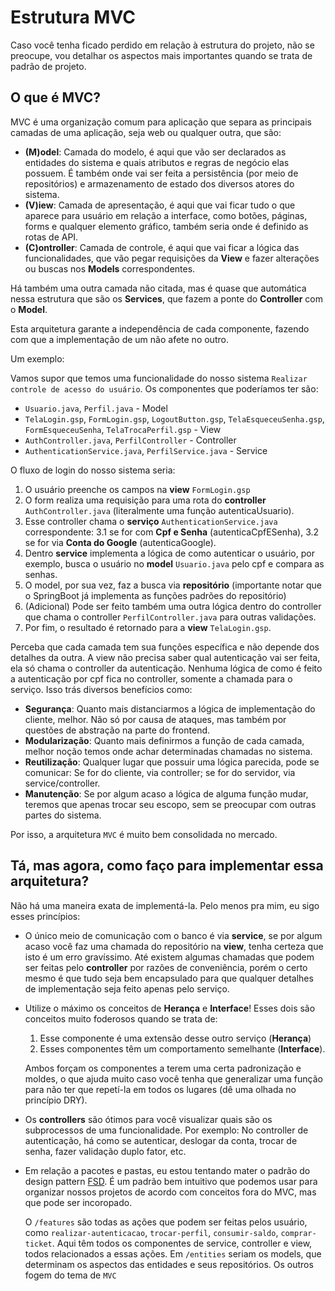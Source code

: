 # Estrutura MVC

Caso você tenha ficado perdido em relação à estrutura do projeto, não se preocupe, vou detalhar os aspectos mais importantes quando se trata de padrão de projeto.

## O que é MVC?

MVC é uma organização comum para aplicação que separa as principais camadas de uma aplicação, seja web ou qualquer outra, que são:

* **(M)odel**: Camada do modelo, é aqui que vão ser declarados as entidades do sistema e quais atributos e regras de negócio elas possuem. É também onde vai ser feita a persistência (por meio de repositórios) e armazenamento de estado dos diversos atores do sistema.
* **(V)iew**: Camada de apresentação, é aqui que vai ficar tudo o que aparece para usuário em relação a interface, como botões, páginas, forms e qualquer elemento gráfico, também seria onde é definido as rotas de API.
* **(C)ontroller**: Camada de controle, é aqui que vai ficar a lógica das funcionalidades, que vão pegar requisições da **View** e fazer alterações ou buscas nos **Models** correspondentes.

Há também uma outra camada não citada, mas é quase que automática nessa estrutura que são os **Services**, que fazem a ponte do **Controller** com o **Model**.

Esta arquitetura garante a independência de cada componente, fazendo com que a implementação de um não afete no outro.

Um exemplo:

Vamos supor que temos uma funcionalidade do nosso sistema `Realizar controle de acesso do usuário`. Os componentes que poderíamos ter são:

* `Usuario.java`, `Perfil.java` - Model
* `TelaLogin.gsp`, `FormLogin.gsp`, `LogoutButton.gsp`, `TelaEsqueceuSenha.gsp`, `FormEsqueceuSenha`, `TelaTrocaPerfil.gsp` - View
* `AuthController.java`, `PerfilController` - Controller
* `AuthenticationService.java`, `PerfilService.java` - Service

O fluxo de login do nosso sistema seria:

1. O usuário preenche os campos na **view** `FormLogin.gsp`
2. O form realiza uma requisição para uma rota do **controller** `AuthController.java` (literalmente uma função autenticaUsuario).
3. Esse controller chama o **serviço** `AuthenticationService.java` correspondente:
   3.1 se for com **Cpf e Senha** (autenticaCpfESenha),
   3.2 se for via **Conta do Google** (autenticaGoogle).
4. Dentro **service** implementa a lógica de como autenticar o usuário, por exemplo, busca o usuário no **model** `Usuario.java` pelo cpf e compara as senhas.
5. O model, por sua vez, faz a busca via **repositório** (importante notar que o SpringBoot já implementa as funções padrões do repositório)
6. (Adicional) Pode ser feito também uma outra lógica dentro do controller que chama o controller `PerfilController.java` para outras validações.
7. Por fim, o resultado é retornado para a **view** `TelaLogin.gsp`.

Perceba que cada camada tem sua funções específica e não depende dos detalhes da outra. A view não precisa saber qual autenticação vai ser feita, ela só chama o controller da autenticação. Nenhuma lógica de como é feito a autenticação por cpf fica no controller, somente a chamada para o serviço. Isso trás diversos benefícios como:

* **Segurança**: Quanto mais distanciarmos a lógica de implementação do cliente, melhor. Não só por causa de ataques, mas também por questões de abstração na parte do frontend.
* **Modularização**: Quanto mais definirmos a função de cada camada, melhor noção temos onde achar determinadas chamadas no sistema.
* **Reutilização**: Qualquer lugar que possuir uma lógica parecida, pode se comunicar: Se for do cliente, via controller; se for do servidor, via service/controller.
* **Manutenção**: Se por algum acaso a lógica de alguma função mudar, teremos que apenas trocar seu escopo, sem se preocupar com outras partes do sistema.

Por isso, a arquitetura `MVC` é muito bem consolidada no mercado.

## Tá, mas agora, como faço para implementar essa arquitetura?

Não há uma maneira exata de implementá-la. Pelo menos pra mim, eu sigo esses princípios:

* O único meio de comunicação com o banco é via **service**, se por algum acaso você faz uma chamada do repositório na **view**, tenha certeza que isto é um erro gravíssimo. Até existem algumas chamadas que podem ser feitas pelo **controller** por razões de conveniência, porém o certo mesmo é que tudo seja bem encapsulado para que qualquer detalhes de implementação seja feito apenas pelo serviço.
* Utilize o máximo os conceitos de **Herança** e **Interface**! Esses dois são conceitos muito foderosos quando se trata de:
  
  1. Esse componente é uma extensão desse outro serviço (**Herança**)
  2. Esses componentes têm um comportamento semelhante (**Interface**).
  
  Ambos forçam os componentes a terem uma certa padronização e moldes, o que ajuda muito caso você tenha que generalizar uma função para não ter que repetí-la em todos os lugares (dê uma olhada no princípio DRY).
* Os **controllers** são ótimos para você visualizar quais são os subprocessos de uma funcionalidade. Por exemplo:
    No controller de autenticação, há como se autenticar, deslogar da conta, trocar de senha, fazer validação duplo fator, etc.
* Em relação a pacotes e pastas, eu estou tentando mater o padrão do design pattern [FSD](https://feature-sliced.design/). É um padrão bem intuitivo que podemos usar para organizar nossos projetos de acordo com conceitos fora do MVC, mas que pode ser incoropado.
  
    O `/features` são todas as ações que podem ser feitas pelos usuário, como `realizar-autenticacao`, `trocar-perfil`, `consumir-saldo`, `comprar-ticket`. Aqui têm todos os componentes de service, controller e view, todos relacionados a essas ações.
    Em `/entities` seriam os models, que determinam os aspectos das entidades e seus repositórios.
    Os outros fogem do tema de `MVC`